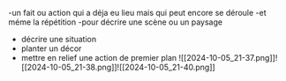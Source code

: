 -un fait ou action 
qui a déja eu lieu
mais qui peut encore se déroule 
-et méme la répétition 
-pour décrire une scène ou un paysage 
- décrire une situation 
- planter un décor 
- mettre en relief une action de premier plan 
![[2024-10-05_21-37.png]]![[2024-10-05_21-38.png]]![[2024-10-05_21-40.png]]